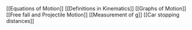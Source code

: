 [[Equations of Motion]]
[[Definitions in Kinematics]]
[[Graphs of Motion]]
[[Free fall and Projectile Motion]]
[[Measurement of g]]
[[Car stopping distances]]